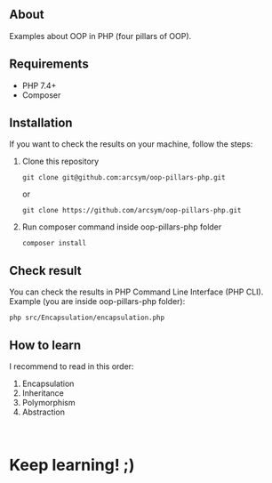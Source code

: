 ## About
Examples about OOP in PHP (four pillars of OOP).

## Requirements
* PHP 7.4+
* Composer

## Installation
If you want to check the results on your machine, follow the steps:

1. Clone this repository
    ```
    git clone git@github.com:arcsym/oop-pillars-php.git
    ```
    or
    ```
    git clone https://github.com/arcsym/oop-pillars-php.git
    ```

2. Run composer command inside oop-pillars-php folder
    ```
    composer install
    ```

## Check result
You can check the results in PHP Command Line Interface (PHP CLI). <br>
Example (you are inside oop-pillars-php folder):
```
php src/Encapsulation/encapsulation.php
```

## How to learn

I recommend to read in this order:

1. Encapsulation
2. Inheritance
3. Polymorphism
4. Abstraction


<br>

# Keep learning! ;)
